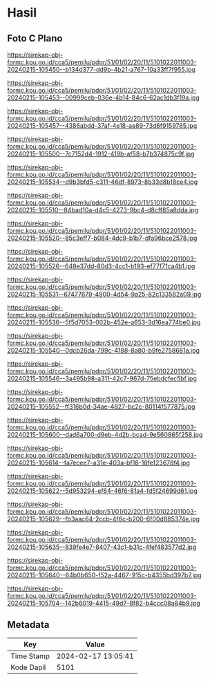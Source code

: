 # Hasil

## Foto C Plano

https://sirekap-obj-formc.kpu.go.id/cca5/pemilu/pdpr/51/01/02/20/11/5101022011003-20240215-105450--b134d377-dd9b-4b21-a767-10a33ff7f955.jpg

https://sirekap-obj-formc.kpu.go.id/cca5/pemilu/pdpr/51/01/02/20/11/5101022011003-20240215-105453--00999ceb-036e-4b14-84c6-62ac1db3f19a.jpg

https://sirekap-obj-formc.kpu.go.id/cca5/pemilu/pdpr/51/01/02/20/11/5101022011003-20240215-105457--4386abdd-37af-4e18-ae89-73d6f9159785.jpg

https://sirekap-obj-formc.kpu.go.id/cca5/pemilu/pdpr/51/01/02/20/11/5101022011003-20240215-105500--7c7152d4-1912-419b-af58-b7b374875c9f.jpg

https://sirekap-obj-formc.kpu.go.id/cca5/pemilu/pdpr/51/01/02/20/11/5101022011003-20240215-105534--d9b3bfd5-c311-46df-8973-8b33d8b18ce4.jpg

https://sirekap-obj-formc.kpu.go.id/cca5/pemilu/pdpr/51/01/02/20/11/5101022011003-20240215-105510--84bad10a-d4c5-4273-9bc4-d8cff85a8dda.jpg

https://sirekap-obj-formc.kpu.go.id/cca5/pemilu/pdpr/51/01/02/20/11/5101022011003-20240215-105520--85c3eff7-b084-4dc9-b1b7-dfa96bce2578.jpg

https://sirekap-obj-formc.kpu.go.id/cca5/pemilu/pdpr/51/01/02/20/11/5101022011003-20240215-105526--648e37dd-80d3-4cc1-b193-ef77f71ca4b1.jpg

https://sirekap-obj-formc.kpu.go.id/cca5/pemilu/pdpr/51/01/02/20/11/5101022011003-20240215-105531--67477679-4900-4d54-9a25-82c133582a09.jpg

https://sirekap-obj-formc.kpu.go.id/cca5/pemilu/pdpr/51/01/02/20/11/5101022011003-20240215-105536--5f5d7053-002b-452e-a653-3d16ea774be0.jpg

https://sirekap-obj-formc.kpu.go.id/cca5/pemilu/pdpr/51/01/02/20/11/5101022011003-20240215-105540--0dcb26da-799c-4188-8a80-b9fe2758681a.jpg

https://sirekap-obj-formc.kpu.go.id/cca5/pemilu/pdpr/51/01/02/20/11/5101022011003-20240215-105546--3a495b98-a311-42c7-967d-75ebdcfec5bf.jpg

https://sirekap-obj-formc.kpu.go.id/cca5/pemilu/pdpr/51/01/02/20/11/5101022011003-20240215-105552--ff316b0d-34ae-4827-bc2c-80114f577875.jpg

https://sirekap-obj-formc.kpu.go.id/cca5/pemilu/pdpr/51/01/02/20/11/5101022011003-20240215-105600--dad6a700-d9eb-4d2b-bcad-9e560865f258.jpg

https://sirekap-obj-formc.kpu.go.id/cca5/pemilu/pdpr/51/01/02/20/11/5101022011003-20240215-105614--fa7ecee7-a31e-403a-bf18-18fe123678f4.jpg

https://sirekap-obj-formc.kpu.go.id/cca5/pemilu/pdpr/51/01/02/20/11/5101022011003-20240215-105622--5d953294-ef64-46f6-81a4-fd5f24699d61.jpg

https://sirekap-obj-formc.kpu.go.id/cca5/pemilu/pdpr/51/01/02/20/11/5101022011003-20240215-105629--fb3aac64-2ccb-4f6c-b200-6f00d885374e.jpg

https://sirekap-obj-formc.kpu.go.id/cca5/pemilu/pdpr/51/01/02/20/11/5101022011003-20240215-105635--839fe4e7-8407-43c1-b31c-4fef483577d2.jpg

https://sirekap-obj-formc.kpu.go.id/cca5/pemilu/pdpr/51/01/02/20/11/5101022011003-20240215-105640--64b0b650-f52a-4467-915c-b4355bd397b7.jpg

https://sirekap-obj-formc.kpu.go.id/cca5/pemilu/pdpr/51/01/02/20/11/5101022011003-20240215-105704--142b6019-4415-49d7-8f82-b4ccc08a84b9.jpg


## Metadata

| Key        | Value               |
| ---------- | ------------------- |
| Time Stamp | 2024-02-17 13:05:41 |
| Kode Dapil | 5101                |



